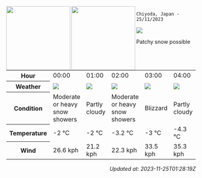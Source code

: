 <div><img align="left" height="170px" src="https://github-readme-stats.vercel.app/api?username=ryota-murakami&show_icons=true&theme=gotham" /><img align="left" height="170px" src="https://github-readme-stats.vercel.app/api/top-langs/?username=ryota-murakami&theme=gotham&layout=compact" /></div>



`Chiyoda, Japan - 25/11/2023`

<img src="https://cdn.weatherapi.com/weather/64x64/day/179.png"/>

Patchy snow possible


<table>
    <tr>
        <th>Hour</th>
        <td>00:00</td><td>01:00</td><td>02:00</td><td>03:00</td><td>04:00</td><td>05:00</td><td>06:00</td><td>07:00</td><td>08:00</td><td>09:00</td><td>10:00</td><td>11:00</td><td>12:00</td><td>13:00</td><td>14:00</td><td>15:00</td><td>16:00</td><td>17:00</td><td>18:00</td><td>19:00</td><td>20:00</td><td>21:00</td><td>22:00</td><td>23:00</td>
    </tr>
    <tr>
        <th>Weather</th>
        <td><img src="https://cdn.weatherapi.com/weather/64x64/night/371.png"></img></td><td><img src="https://cdn.weatherapi.com/weather/64x64/night/116.png"></img></td><td><img src="https://cdn.weatherapi.com/weather/64x64/night/371.png"></img></td><td><img src="https://cdn.weatherapi.com/weather/64x64/night/230.png"></img></td><td><img src="https://cdn.weatherapi.com/weather/64x64/night/116.png"></img></td><td><img src="https://cdn.weatherapi.com/weather/64x64/night/113.png"></img></td><td><img src="https://cdn.weatherapi.com/weather/64x64/night/116.png"></img></td><td><img src="https://cdn.weatherapi.com/weather/64x64/day/368.png"></img></td><td><img src="https://cdn.weatherapi.com/weather/64x64/day/338.png"></img></td><td><img src="https://cdn.weatherapi.com/weather/64x64/day/230.png"></img></td><td><img src="https://cdn.weatherapi.com/weather/64x64/day/326.png"></img></td><td><img src="https://cdn.weatherapi.com/weather/64x64/day/179.png"></img></td><td><img src="https://cdn.weatherapi.com/weather/64x64/day/179.png"></img></td><td><img src="https://cdn.weatherapi.com/weather/64x64/day/179.png"></img></td><td><img src="https://cdn.weatherapi.com/weather/64x64/day/179.png"></img></td><td><img src="https://cdn.weatherapi.com/weather/64x64/day/113.png"></img></td><td><img src="https://cdn.weatherapi.com/weather/64x64/night/113.png"></img></td><td><img src="https://cdn.weatherapi.com/weather/64x64/night/227.png"></img></td><td><img src="https://cdn.weatherapi.com/weather/64x64/night/326.png"></img></td><td><img src="https://cdn.weatherapi.com/weather/64x64/night/230.png"></img></td><td><img src="https://cdn.weatherapi.com/weather/64x64/night/230.png"></img></td><td><img src="https://cdn.weatherapi.com/weather/64x64/night/227.png"></img></td><td><img src="https://cdn.weatherapi.com/weather/64x64/night/179.png"></img></td><td><img src="https://cdn.weatherapi.com/weather/64x64/night/329.png"></img></td>
    </tr>
    <tr>
        <th>Condition</th>
        <td width="200px">Moderate or heavy snow showers</td><td width="200px">Partly cloudy</td><td width="200px">Moderate or heavy snow showers</td><td width="200px">Blizzard</td><td width="200px">Partly cloudy</td><td width="200px">Clear</td><td width="200px">Partly cloudy</td><td width="200px">Light snow showers</td><td width="200px">Heavy snow</td><td width="200px">Blizzard</td><td width="200px">Light snow</td><td width="200px">Patchy snow possible</td><td width="200px">Patchy snow possible</td><td width="200px">Patchy snow possible</td><td width="200px">Patchy snow possible</td><td width="200px">Sunny</td><td width="200px">Clear</td><td width="200px">Blowing snow</td><td width="200px">Light snow</td><td width="200px">Blizzard</td><td width="200px">Blizzard</td><td width="200px">Blowing snow</td><td width="200px">Patchy snow possible</td><td width="200px">Patchy moderate snow</td>
    </tr>
    <tr>
        <th>Temperature</th>
        <td>-2 °C</td><td>-2 °C</td><td>-3.2 °C</td><td>-3 °C</td><td>-4.3 °C</td><td>-5.3 °C</td><td>-5.7 °C</td><td>-5.8 °C</td><td>-5.6 °C</td><td>-4.7 °C</td><td>-4 °C</td><td>-3.6 °C</td><td>-3.5 °C</td><td>-3.7 °C</td><td>-4.2 °C</td><td>-4.6 °C</td><td>-5.2 °C</td><td>-5.4 °C</td><td>-4.8 °C</td><td>-4.2 °C</td><td>-4.3 °C</td><td>-3.6 °C</td><td>-3.4 °C</td><td>-3.3 °C</td>
    </tr>
    <tr>
        <th>Wind</th>
        <td>26.6 kph</td><td>21.2 kph</td><td>22.3 kph</td><td>33.5 kph</td><td>35.3 kph</td><td>30.6 kph</td><td>28.4 kph</td><td>25.6 kph</td><td>25.2 kph</td><td>29.2 kph</td><td>33.1 kph</td><td>38.2 kph</td><td>40.7 kph</td><td>41.4 kph</td><td>42.1 kph</td><td>39.6 kph</td><td>36 kph</td><td>28.1 kph</td><td>24.8 kph</td><td>29.5 kph</td><td>27.4 kph</td><td>32.4 kph</td><td>35.3 kph</td><td>33.8 kph</td>
    </tr>
</table>


<div align="right">

*Updated at: 2023-11-25T01:28:19Z*

</div>


